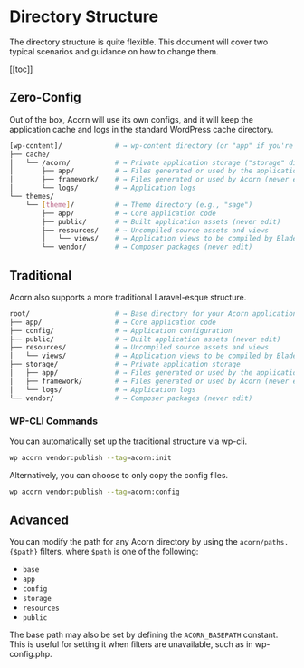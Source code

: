# Directory Structure

The directory structure is quite flexible. This document will cover two typical scenarios and guidance on how to change them.

[[toc]]

## Zero-Config

Out of the box, Acorn will use its own configs, and it will keep the application cache and logs in the standard WordPress cache directory.

```bash
[wp-content]/             # → wp-content directory (or "app" if you're using Bedrock)
├── cache/
│   └── /acorn/           # → Private application storage ("storage" directory)
│       ├── app/          # → Files generated or used by the application
│       ├── framework/    # → Files generated or used by Acorn (never edit)
│       └── logs/         # → Application logs
└── themes/
    └── [theme]/          # → Theme directory (e.g., "sage")
        ├── app/          # → Core application code
        ├── public/       # → Built application assets (never edit)
        ├── resources/    # → Uncompiled source assets and views
        │   └── views/    # → Application views to be compiled by Blade
        └── vendor/       # → Composer packages (never edit)
```

## Traditional

Acorn also supports a more traditional Laravel-esque structure.

```bash
root/                     # → Base directory for your Acorn application (e.g., "sage")
├── app/                  # → Core application code
├── config/               # → Application configuration
├── public/               # → Built application assets (never edit)
├── resources/            # → Uncompiled source assets and views
│   └── views/            # → Application views to be compiled by Blade
├── storage/              # → Private application storage
│   ├── app/              # → Files generated or used by the application
│   ├── framework/        # → Files generated or used by Acorn (never edit)
│   └── logs/             # → Application logs
└── vendor/               # → Composer packages (never edit)
```

### WP-CLI Commands

You can automatically set up the traditional structure via wp-cli.

```bash
wp acorn vendor:publish --tag=acorn:init
```

Alternatively, you can choose to only copy the config files.

```bash
wp acorn vendor:publish --tag=acorn:config
```

## Advanced

You can modify the path for any Acorn directory by using the `acorn/paths.{$path}` filters, where `$path` is one of the following:

- `base`
- `app`
- `config`
- `storage`
- `resources`
- `public`

The base path may also be set by defining the `ACORN_BASEPATH` constant. This is useful for setting it when filters are unavailable, such as in wp-config.php.
